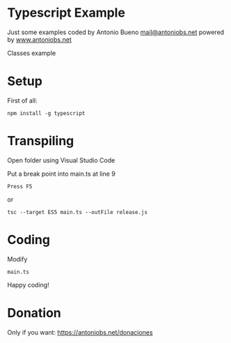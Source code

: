 # Typescript Example

Just some examples coded by Antonio Bueno <mail@antoniobs.net> powered by www.antoniobs.net

Classes example

# Setup

First of all:

    npm install -g typescript

# Transpiling

Open folder using Visual Studio Code

Put a break point into main.ts at line 9

    Press F5

or

    tsc --target ES5 main.ts --outFile release.js





# Coding

Modify

    main.ts

Happy coding!

# Donation

Only if you want: https://antoniobs.net/donaciones